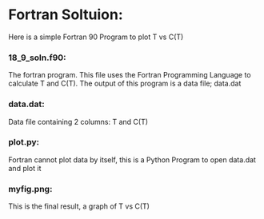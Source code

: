 # Fortran Soltuion:
Here is a simple Fortran 90 Program to plot T vs C(T) 

### 18_9_soln.f90:
The fortran program.
This file uses the Fortran Programming Language to calculate T and C(T). 
The output of this program is a data file; data.dat 

### data.dat:
Data file containing 2 columns: T and C(T)

### plot.py:
Fortran cannot plot data by itself, this is a Python Program to open data.dat and plot it

### myfig.png:
This is the final result, a graph of T vs C(T)

